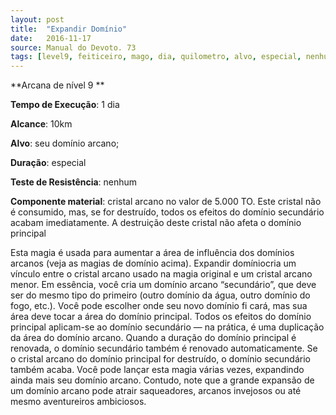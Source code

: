 ```yaml
---
layout: post
title:  "Expandir Domínio"
date:   2016-11-17
source: Manual do Devoto. 73
tags: [level9, feiticeiro, mago, dia, quilometro, alvo, especial, nenhum, componente]
---
```


**Arcana de nível 9 **

**Tempo de Execução**: 1 dia

**Alcance**: 10km

**Alvo**: seu domínio arcano;

**Duração**: especial

**Teste de Resistência**: nenhum

**Componente material**: cristal arcano no valor de 5.000 TO. Este cristal não é consumido, mas, se for destruído, todos os efeitos do domínio secundário acabam imediatamente. A destruição deste cristal não afeta o domínio principal

Esta magia é usada para aumentar 
a área de influência dos domínios arcanos (veja as magias de domínio acima). 
Expandir domíniocria um vínculo entre 
o cristal arcano usado na magia original 
e um cristal arcano menor. Em essência, 
você cria um domínio arcano “secundário”, que deve ser do mesmo tipo do 
primeiro (outro domínio da água, outro 
domínio do fogo, etc.). Você pode escolher onde seu novo domínio fi cará, mas 
sua área deve tocar a área do domínio 
principal. Todos os efeitos do domínio 
principal aplicam-se ao domínio secundário — na prática, é uma duplicação da 
área do domínio arcano. Quando a duração do domínio principal é renovada, o 
domínio secundário também é renovado 
automaticamente. Se o cristal arcano do 
domínio principal for destruído, o domínio secundário também acaba.
Você pode lançar esta magia várias 
vezes, expandindo ainda mais seu domínio arcano. Contudo, note que a grande 
expansão de um domínio arcano pode 
atrair saqueadores, arcanos invejosos ou 
até mesmo aventureiros ambiciosos.

